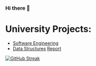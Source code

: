 ### Hi there 👋

# University Projects:
- [Software Engineering](https://github.com/alex-xiarchos/ceid-UniLib)
- [Data Structures](https://github.com/alex-xiarchos/ceid-DataStructures)
[Report](https://github.com/alex-xiarchos/ceid-DataStructures/blob/main/1059619_1059633_%CE%91%CE%9D%CE%91%CE%A6%CE%9F%CE%A1%CE%91.pdf)

[![GitHub Streak](https://streak-stats.demolab.com?user=alex-xiarchos&theme=github-dark-blue&hide_border=true&mode=weekly)](https://git.io/streak-stats)
